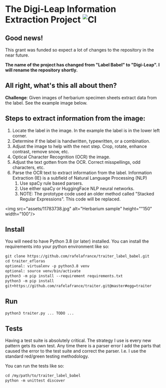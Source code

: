 # The Digi-Leap Information Extraction Project ![CI](https://github.com/rafelafrance/traiter_label_babel/workflows/CI/badge.svg)

## Good news!
This grant was funded so expect a lot of changes to the repository in the near future.

**The name of the project has changed from "Label Babel" to "Digi-Leap". I will rename the repository shortly.**

## All right, what's this all about then?
**Challenge**: Given images of herbarium specimen sheets extract data from the label. See the example image below.

## Steps to extract information from the image:
1. Locate the label in the image. In the example the label is in the lower left corner.
1. Determine if the label is handwritten, typewritten, or a combination.
1. Adjust the image to help with the next step. Crop, rotate, enhance contrast, remove snow, etc.
1. Optical Character Recognition (OCR) the image.
1. Adjust the text gotten from the OCR. Correct misspellings, odd characters, etc.
1. Parse the OCR text to extract information from the label. Information Extraction (IE) is a subfield of Natural Language Processing (NLP)
    1. Use spaCy rule based parsers.
    1. Use either spaCy or HuggingFace NLP neural networks.
    1. NOTE: The prototype code used an older method called "Stacked Regular Expressions". This code will be replaced.

<img src="assets/11783738.jpg" alt="Herbarium sample" height=""150" width="100"/>

## Install
You will need to have Python 3.8 (or later) installed. You can install the requirements into your python environment like so:
```
git clone https://github.com/rafelafrance/traiter_label_babel.git
cd traiter_efloras
optional: virtualenv -p python3.8 venv
optional: source venv/bin/activate
python3 -m pip install --requirement requirements.txt
python3 -m pip install git+https://github.com/rafelafrance/traiter.git@master#egg=traiter
```  

## Run
```
python3 traiter.py ... TODO ...
```

## Tests
Having a test suite is absolutely critical. The strategy I use is every new pattern gets its own test. Any time there is a parser error I add the parts that caused the error to the test suite and correct the parser. I.e. I use the standard red/green testing methodology.

You can run the tests like so:
```
cd /my/path/to/traiter_label_babel
python -m unittest discover
```
